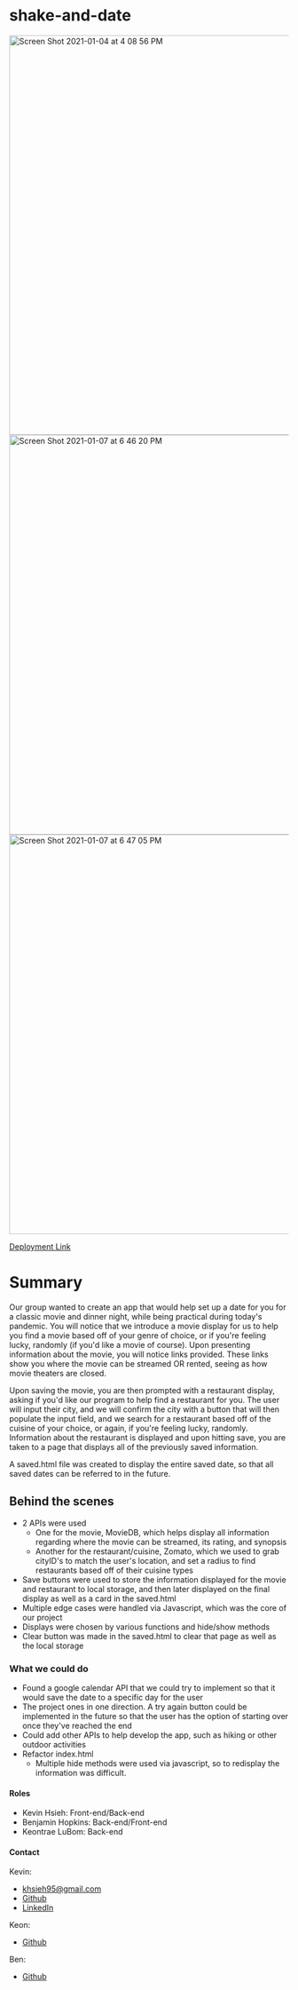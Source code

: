 # shake-and-date

<img width="720" alt="Screen Shot 2021-01-04 at 4 08 56 PM" src="https://user-images.githubusercontent.com/74025123/103579954-264f8400-4e8e-11eb-91d7-90470546696b.png">
<img width="720" alt="Screen Shot 2021-01-07 at 6 46 20 PM" src="https://user-images.githubusercontent.com/74025123/103957633-00311a80-5100-11eb-959e-82c5123b057c.png">
<img width="720" alt="Screen Shot 2021-01-07 at 6 47 05 PM" src="https://user-images.githubusercontent.com/74025123/103957642-04f5ce80-5100-11eb-9404-28f4dbc0dfd1.png">


[Deployment Link](https://khsieh95.github.io/shake-and-date/)

# Summary

Our group wanted to create an app that would help set up a date for you for a classic movie and dinner night, while being practical during today's pandemic. You will notice that we introduce a movie display for us to help you find a movie based off of your genre of choice, or if you're feeling lucky, randomly (if you'd like a movie of course). Upon presenting information about the movie, you will notice links provided. These links show you where the movie can be streamed OR rented, seeing as how movie theaters are closed.

Upon saving the movie, you are then prompted with a restaurant display, asking if you'd like our program to help find a restaurant for you. The user will input their city, and we will confirm the city with a button that will then populate the input field, and we search for a restaurant based off of the cuisine of your choice, or again, if you're feeling lucky, randomly. Information about the restaurant is displayed and upon hitting save, you are taken to a page that displays all of the previously saved information.

A saved.html file was created to display the entire saved date, so that all saved dates can be referred to in the future.

## Behind the scenes

- 2 APIs were used
  - One for the movie, MovieDB, which helps display all information regarding where the movie can be streamed, its rating, and synopsis
  - Another for the restaurant/cuisine, Zomato, which we used to grab cityID's to match the user's location, and set a radius to find restaurants based off of their cuisine types
- Save buttons were used to store the information displayed for the movie and restaurant to local storage, and then later displayed on the final display as well as a card in the saved.html
- Multiple edge cases were handled via Javascript, which was the core of our project
- Displays were chosen by various functions and hide/show methods
- Clear button was made in the saved.html to clear that page as well as the local storage

### What we could do

- Found a google calendar API that we could try to implement so that it would save the date to a specific day for the user
- The project ones in one direction. A try again button could be implemented in the future so that the user has the option of starting over once they've reached the end
- Could add other APIs to help develop the app, such as hiking or other outdoor activities
- Refactor index.html
  - Multiple hide methods were used via javascript, so to redisplay the information was difficult.

#### Roles

- Kevin Hsieh: Front-end/Back-end
- Benjamin Hopkins: Back-end/Front-end
- Keontrae LuBom: Back-end

#### Contact

Kevin:
  - khsieh95@gmail.com
  - [Github](https://github.com/khsieh95)
  - [LinkedIn](https://www.linkedin.com/in/kevinwjhsieh/)  
  
Keon:
  - [Github](https://github.com/threeeyesxght)
  
Ben: 
  - [Github](https://github.com/bh007183)
  
  
